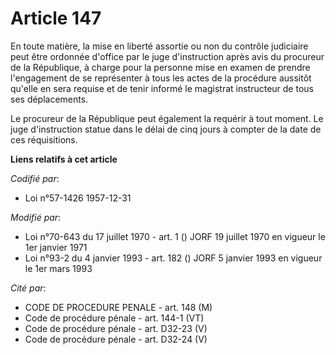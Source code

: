 # Article 147

En toute matière, la mise en liberté assortie ou non du contrôle judiciaire peut être ordonnée d'office par le juge
d'instruction après avis du procureur de la République, à charge pour la personne mise en examen de prendre l'engagement de
se représenter à tous les actes de la procédure aussitôt qu'elle en sera requise et de tenir informé le magistrat instructeur
de tous ses déplacements.

Le procureur de la République peut également la requérir à tout moment. Le juge d'instruction statue dans le délai de cinq
jours à compter de la date de ces réquisitions.

**Liens relatifs à cet article**

_Codifié par_:

  - Loi n°57-1426 1957-12-31

_Modifié par_:

  - Loi n°70-643 du 17 juillet 1970 - art. 1 () JORF 19 juillet 1970 en vigueur le 1er janvier 1971
  - Loi n°93-2 du 4 janvier 1993 - art. 182 () JORF 5 janvier 1993 en vigueur le 1er mars 1993

_Cité par_:

  - CODE DE PROCEDURE PENALE - art. 148 (M)
  - Code de procédure pénale - art. 144-1 (VT)
  - Code de procédure pénale - art. D32-23 (V)
  - Code de procédure pénale - art. D32-24 (V)
